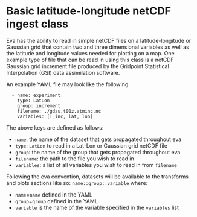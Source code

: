 # Basic latitude-longitude netCDF ingest class
Eva has the ability to read in simple netCDF files on a latitude-longitude or Gaussian grid that contain two and three dimensional variables as well as the latitude and longitude values needed for plotting on a map. One example type of file that can be read in using this class is a netCDF Gaussian grid increment file produced by the Gridpoint Statistical Interpolation (GSI) data assimilation software.

An example YAML file may look like the following:
```
  - name: experiment
    type: LatLon
    group: increment
    filename: ./gdas.t00z.atminc.nc
    variables: [T_inc, lat, lon]
```

The above keys are defined as follows:
- `name`: the name of the dataset that gets propagated throughout eva
- `type`: `LatLon` to read in a Lat-Lon or Gaussian grid netCDF file
- `group`: the name of the group that gets propagated throughout eva
- `filename`: the path to the file you wish to read in
- `variables`: a list of all variables you wish to read in from `filename`

Following the eva convention, datasets will be available to the transforms and plots sections like so:
`name::group::variable`
where:
- `name`=`name` defined in the YAML
- `group`=`group` defined in the YAML
- `variable` is the name of the variable specified in the `variables` list
